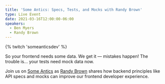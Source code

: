 ```yaml
---
title: 'Some Antics: Specs, Tests, and Mocks with Randy Brown'
type: Live Event
date: 2021-03-16T12:00:00-06:00
speakers:
  - Ben Myers
  - Randy Brown
---
```


{% twitch 'someanticsdev' %}

So your frontend needs some data. We get it — mistakes happen! The trouble is… your tests need mock data now.

Join us on [Some Antics](https://twitch.tv/SomeAnticsDev) as [Randy Brown](https://twitter.com/thatrandybrown) shares how backend principles like API specs and mocks can improve our frontend developer experience.
